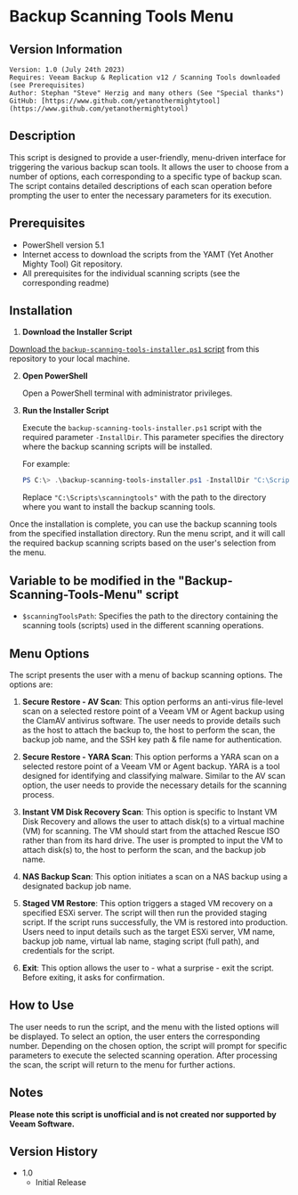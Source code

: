 # Backup Scanning Tools Menu

## Version Information
~~~~
Version: 1.0 (July 24th 2023)
Requires: Veeam Backup & Replication v12 / Scanning Tools downloaded (see Prerequisites)
Author: Stephan "Steve" Herzig and many others (See "Special thanks")
GitHub: [https://www.github.com/yetanothermightytool](https://www.github.com/yetanothermightytool)
~~~~

## Description
This script is designed to provide a user-friendly, menu-driven interface for triggering the various backup scan tools. It allows the user to choose from a number of options, each corresponding to a specific type of backup scan. The script contains detailed descriptions of each scan operation before prompting the user to enter the necessary parameters for its execution.

## Prerequisites

- PowerShell version 5.1
- Internet access to download the scripts from the YAMT (Yet Another Mighty Tool) Git repository.
- All prerequisites for the individual scanning scripts (see the corresponding readme)

## Installation 
1. **Download the Installer Script**

[Download the `backup-scanning-tools-installer.ps1` script](https://github.com/yetanothermightytool/powershell/blob/master/vbr/backup-scanning-tools/backup-scanning-tools-installer.ps1) from this repository to your local machine.

2. **Open PowerShell**

   Open a PowerShell terminal with administrator privileges.

3. **Run the Installer Script**

   Execute the `backup-scanning-tools-installer.ps1` script with the required parameter `-InstallDir`. This parameter specifies the directory where the backup scanning scripts will be installed.

   For example:
   ```powershell
   PS C:\> .\backup-scanning-tools-installer.ps1 -InstallDir "C:\Scripts\scanningtools"
   ```

   Replace `"C:\Scripts\scanningtools"` with the path to the directory where you want to install the backup scanning tools.

Once the installation is complete, you can use the backup scanning tools from the specified installation directory. Run the menu script, and it will call the required backup scanning scripts based on the user's selection from the menu.


## Variable to be modified in the "Backup-Scanning-Tools-Menu" script

- `$scanningToolsPath`: Specifies the path to the directory containing the scanning tools (scripts) used in the different scanning operations.

## Menu Options

The script presents the user with a menu of backup scanning options. The options are:

1. **Secure Restore - AV Scan**: This option performs an anti-virus file-level scan on a selected restore point of a Veeam VM or Agent backup using the ClamAV antivirus software. The user needs to provide details such as the host to attach the backup to, the host to perform the scan, the backup job name, and the SSH key path & file name for authentication.

2. **Secure Restore - YARA Scan**: This option performs a YARA scan on a selected restore point of a Veeam VM or Agent backup. YARA is a tool designed for identifying and classifying malware. Similar to the AV scan option, the user needs to provide the necessary details for the scanning process.

3. **Instant VM Disk Recovery Scan**: This option is specific to Instant VM Disk Recovery and allows the user to attach disk(s) to a virtual machine (VM) for scanning. The VM should start from the attached Rescue ISO rather than from its hard drive. The user is prompted to input the VM to attach disk(s) to, the host to perform the scan, and the backup job name.

4. **NAS Backup Scan**: This option initiates a scan on a NAS backup using a designated backup job name.

5. **Staged VM Restore**: This option triggers a staged VM recovery on a specified ESXi server. The script will then run the provided staging script. If the script runs successfully, the VM is restored into production. Users need to input details such as the target ESXi server, VM name, backup job name, virtual lab name, staging script (full path), and credentials for the script.

6. **Exit**: This option allows the user to - what a surprise - exit the script. Before exiting, it asks for confirmation.

## How to Use

The user needs to run the script, and the menu with the listed options will be displayed. To select an option, the user enters the corresponding number. Depending on the chosen option, the script will prompt for specific parameters to execute the selected scanning operation. After processing the scan, the script will return to the menu for further actions.

## Notes

**Please note this script is unofficial and is not created nor supported by Veeam Software.**

## Version History

* 1.0
    * Initial Release
